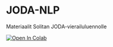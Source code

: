# JODA-NLP
Materiaalit Solitan JODA-vierailuluennolle

[![Open In Colab](https://colab.research.google.com/assets/colab-badge.svg)](https://github.com/TeemuMikkonen/JODA-NLP/blob/main/Solita_JODA.ipynb)
